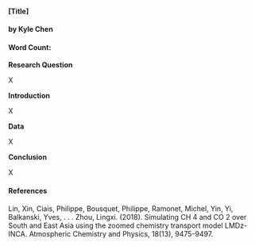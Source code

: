 #### [Title]
#### by Kyle Chen
#### Word Count:   
  
  
  
**Research Question**  
  
  X  
  
**Introduction**  
  
  X
  
**Data**  
  
  X
  
**Conclusion**  
  
  X
  

#### References  

Lin, Xin, Ciais, Philippe, Bousquet, Philippe, Ramonet, Michel, Yin, Yi, Balkanski, Yves, . . . Zhou, Lingxi. (2018). Simulating CH 4 and CO 2 over South and East Asia using the zoomed chemistry transport model LMDz-INCA. Atmospheric Chemistry and Physics, 18(13), 9475-9497.  
  
